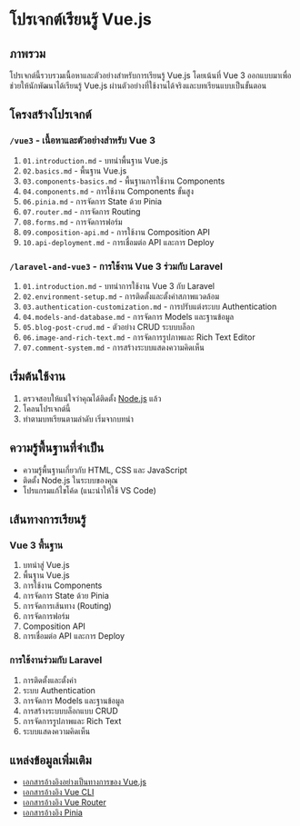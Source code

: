 # โปรเจกต์เรียนรู้ Vue.js

## ภาพรวม
โปรเจกต์นี้รวบรวมเนื้อหาและตัวอย่างสำหรับการเรียนรู้ Vue.js โดยเน้นที่ Vue 3 ออกแบบมาเพื่อช่วยให้นักพัฒนาได้เรียนรู้ Vue.js ผ่านตัวอย่างที่ใช้งานได้จริงและบทเรียนแบบเป็นขั้นตอน

## โครงสร้างโปรเจกต์
### `/vue3` - เนื้อหาและตัวอย่างสำหรับ Vue 3
1. `01.introduction.md` - บทนำพื้นฐาน Vue.js
2. `02.basics.md` - พื้นฐาน Vue.js
3. `03.components-basics.md` - พื้นฐานการใช้งาน Components
4. `04.components.md` - การใช้งาน Components ขั้นสูง
5. `06.pinia.md` - การจัดการ State ด้วย Pinia
6. `07.router.md` - การจัดการ Routing
7. `08.forms.md` - การจัดการฟอร์ม
8. `09.composition-api.md` - การใช้งาน Composition API
9. `10.api-deployment.md` - การเชื่อมต่อ API และการ Deploy

### `/laravel-and-vue3` - การใช้งาน Vue 3 ร่วมกับ Laravel
1. `01.introduction.md` - บทนำการใช้งาน Vue 3 กับ Laravel
2. `02.environment-setup.md` - การติดตั้งและตั้งค่าสภาพแวดล้อม
3. `03.authentication-customization.md` - การปรับแต่งระบบ Authentication
4. `04.models-and-database.md` - การจัดการ Models และฐานข้อมูล
5. `05.blog-post-crud.md` - ตัวอย่าง CRUD ระบบบล็อก
6. `06.image-and-rich-text.md` - การจัดการรูปภาพและ Rich Text Editor
7. `07.comment-system.md` - การสร้างระบบแสดงความคิดเห็น

## เริ่มต้นใช้งาน
1. ตรวจสอบให้แน่ใจว่าคุณได้ติดตั้ง [Node.js](https://nodejs.org/) แล้ว
2. โคลนโปรเจกต์นี้
3. ทำตามบทเรียนตามลำดับ เริ่มจากบทนำ

## ความรู้พื้นฐานที่จำเป็น
- ความรู้พื้นฐานเกี่ยวกับ HTML, CSS และ JavaScript
- ติดตั้ง Node.js ในระบบของคุณ
- โปรแกรมแก้ไขโค้ด (แนะนำให้ใช้ VS Code)

## เส้นทางการเรียนรู้
### Vue 3 พื้นฐาน
1. บทนำสู่ Vue.js
2. พื้นฐาน Vue.js
3. การใช้งาน Components
4. การจัดการ State ด้วย Pinia
5. การจัดการเส้นทาง (Routing)
6. การจัดการฟอร์ม
7. Composition API
8. การเชื่อมต่อ API และการ Deploy

### การใช้งานร่วมกับ Laravel
1. การติดตั้งและตั้งค่า
2. ระบบ Authentication
3. การจัดการ Models และฐานข้อมูล
4. การสร้างระบบบล็อกแบบ CRUD
5. การจัดการรูปภาพและ Rich Text
6. ระบบแสดงความคิดเห็น

## แหล่งข้อมูลเพิ่มเติม
- [เอกสารอ้างอิงอย่างเป็นทางการของ Vue.js](https://vuejs.org/)
- [เอกสารอ้างอิง Vue CLI](https://cli.vuejs.org/)
- [เอกสารอ้างอิง Vue Router](https://router.vuejs.org/)
- [เอกสารอ้างอิง Pinia](https://pinia.vuejs.org/)